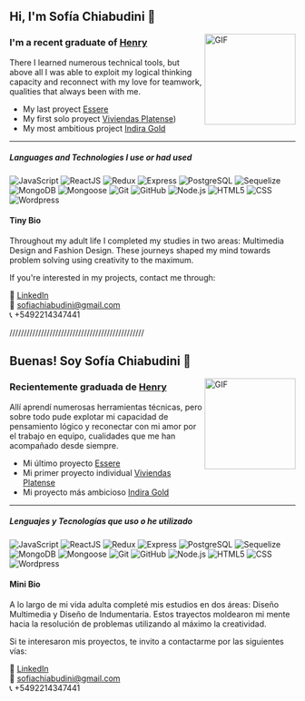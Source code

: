 ## Hi, I'm Sofía Chiabudini 🙂

<img align="right" alt="GIF" height="160px" src="https://i.pinimg.com/originals/06/60/ef/0660efe82fa3da42ed56eef013171835.gif" />

### I'm a recent graduate of [Henry](https://www.soyhenry.com/)

There I learned numerous technical tools, but above all I was able to exploit my logical thinking capacity and reconnect with my love for teamwork, qualities that always been with me.

- My last proyect [Essere](https://essereitalian.com/)
- My first solo proyect [Viviendas Platense](https://www.viviendasplatense.com.ar/))
- My most ambitious project [Indira Gold](https://www.youtube.com/watch?v=jysV2BSuHlc)

---

##### Languages and Technologies I use or had used

![JavaScript](https://img.shields.io/badge/-JavaScript-000000?style=flat&logo=javascript)
![ReactJS](https://img.shields.io/badge/-React-000000?style=flat&logo=react)
![Redux](https://img.shields.io/badge/-Redux-000000?style=flat&logo=redux)
![Express](https://img.shields.io/badge/-Express-000000?style=flat&logo=express)
![PostgreSQL](https://img.shields.io/badge/-SQL-000000?style=flat&logo=postgresql)
![Sequelize](https://img.shields.io/badge/-Sequelize-000000?style=flat&logo=sequelize)
![MongoDB](https://img.shields.io/badge/-MongoDB-000000?style=flat&logo=mongodb)
![Mongoose](https://img.shields.io/badge/-Mongoose-000000?style=flat&logo=mongoose)
![Git](https://img.shields.io/badge/-Git-000000?style=flat&logo=git)
![GitHub](https://img.shields.io/badge/-Github-000000?style=flat&logo=github)
![Node.js](https://img.shields.io/badge/-Node.js-000000?style=flat&logo=node.js)
![HTML5](https://img.shields.io/badge/-HTML5-000000?style=flat&logo=html5)
![CSS](https://img.shields.io/badge/-CSS-000000?style=flat&logo=css)
![Wordpress](https://img.shields.io/badge/-Wordpress-000000?style=flat&logo=wordpress)

#### Tiny Bio

Throughout my adult life I completed my studies in two areas: Multimedia Design and Fashion Design. These journeys shaped my mind towards problem solving using creativity to the maximum.

If you're interested in my projects, contact me through:

🔗 [LinkedIn](https://www.linkedin.com/in/sofia-chiabudini/)  
📧 [sofiachiabudini@gmail.com](mailto:sofiachiabudini@gmail.com)  
📞 +5492214347441  

///////////////////////////////////////////////

## Buenas! Soy Sofía Chiabudini 🙂

<img align="right" alt="GIF" height="160px" src="https://i.pinimg.com/originals/06/60/ef/0660efe82fa3da42ed56eef013171835.gif" />

### Recientemente graduada de [Henry](https://www.soyhenry.com/)

Allí aprendí numerosas herramientas técnicas, pero sobre todo pude explotar mi capacidad de pensamiento lógico y reconectar con mi amor por el trabajo en equipo, cualidades que me han acompañado desde siempre.

- Mi último proyecto [Essere](https://essereitalian.com/)
- Mi primer proyecto individual [Viviendas Platense](https://www.viviendasplatense.com.ar/)
- Mi proyecto más ambicioso [Indira Gold](https://www.youtube.com/watch?v=jysV2BSuHlc)

---

##### Lenguajes y Tecnologías que uso o he utilizado

![JavaScript](https://img.shields.io/badge/-JavaScript-000000?style=flat&logo=javascript)
![ReactJS](https://img.shields.io/badge/-React-000000?style=flat&logo=react)
![Redux](https://img.shields.io/badge/-Redux-000000?style=flat&logo=redux)
![Express](https://img.shields.io/badge/-Express-000000?style=flat&logo=express)
![PostgreSQL](https://img.shields.io/badge/-SQL-000000?style=flat&logo=postgresql)
![Sequelize](https://img.shields.io/badge/-Sequelize-000000?style=flat&logo=sequelize)
![MongoDB](https://img.shields.io/badge/-MongoDB-000000?style=flat&logo=mongodb)
![Mongoose](https://img.shields.io/badge/-Mongoose-000000?style=flat&logo=mongoose)
![Git](https://img.shields.io/badge/-Git-000000?style=flat&logo=git)
![GitHub](https://img.shields.io/badge/-Github-000000?style=flat&logo=github)
![Node.js](https://img.shields.io/badge/-Node.js-000000?style=flat&logo=node.js)
![HTML5](https://img.shields.io/badge/-HTML5-000000?style=flat&logo=html5)
![CSS](https://img.shields.io/badge/-CSS-000000?style=flat&logo=css)
![Wordpress](https://img.shields.io/badge/-Wordpress-000000?style=flat&logo=wordpress)

#### Mini Bio

A lo largo de mi vida adulta completé mis estudios en dos áreas: Diseño Multimedia y Diseño de Indumentaria. Estos trayectos moldearon mi mente hacia la resolución de problemas utilizando al máximo la creatividad.

Si te interesaron mis proyectos, te invito a contactarme por las siguientes vías:

🔗 [LinkedIn](https://www.linkedin.com/in/sofia-chiabudini/)  
📧 [sofiachiabudini@gmail.com](mailto:sofiachiabudini@gmail.com)  
📞 +5492214347441
